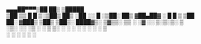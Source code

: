  ▄▄▄██▀▀▀▒██   ██▒ ▒█████  
   ▒██   ▒▒ █ █ ▒░▒██▒  ██▒
   ░██   ░░  █   ░▒██░  ██▒
▓██▄██▓   ░ █ █ ▒ ▒██   ██░
 ▓███▒   ▒██▒ ▒██▒░ ████▓▒░
 ▒▓▒▒░   ▒▒ ░ ░▓ ░░ ▒░▒░▒░ 
 ▒ ░▒░   ░░   ░▒ ░  ░ ▒ ▒░ 
 ░ ░ ░    ░    ░  ░ ░ ░ ▒  
 ░   ░    ░    ░      ░ ░  
